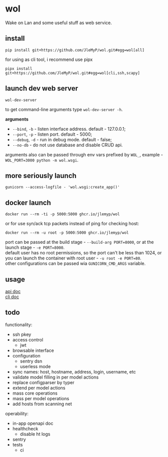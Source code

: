 # wol
Wake on Lan and some useful stuff as web service.

## install

```shell
pip install git+https://github.com/JleMyP/wol.git#egg=wol[all]
```

for using as cli tool, i recommend use pipx

```shell
pipx install git+https://github.com/JleMyP/wol.git#egg=wol[cli,ssh,scapy]
```

## launch dev web server

```shell
wol-dev-server
```

to get command-line arguments type `wol-dev-server -h`.

**arguments**  
* `--bind`, `-b` - listen interface address. default - 127.0.0.1;  
* `--port`, `-p` - listen port. default - 5000;  
* `--debug`, `-d` - run in debug mode. default - false;  
* `--no-db` - do not use database and disable CRUD api.


arguments also can be passed through env vars prefixed by `WOL_`,
example - `WOL_PORT=3000 python -m wol.wsgi`.  


## more seriously launch

```shell
gunicorn --access-logfile - 'wol.wsgi:create_app()'
```

## docker launch

```shell
docker run --rm -ti -p 5000:5000 ghcr.io/jlemyp/wol
```

or for use syn/ack tcp packets instead of ping for checking host:

```shell
docker run --rm -u root -p 5000:5000 ghcr.io/jlemyp/wol
```

port can be passed at the build stage - `--build-arg PORT=8000`,
or at the launch stage - `-e PORT=8000`.  
default user has no root permissions, so the port can't be less than 1024,
or you can launch the container with root user - `-u root -e PORT=80`.  
other configurations can be passed wia `GUNICORN_CMD_ARGS` variable.


## usage

[api doc](docs/api.html)  
[cli doc](cli/)


## todo

functionality:

* ssh pkey
* access control
  * jwt
* browsable interface
* configuration
  * sentry dsn
  * userless mode
* sync names: host, hostname, address, login, username, etc
* validate model filling in per model actions
* replace configparser by typer
* extend per model actions
* mass core operations
* mass per model operations
* add hosts from scanning net

operability:

* in-app openapi doc
* healthcheck
  * disable ht logs
* sentry
* tests
  * ci
